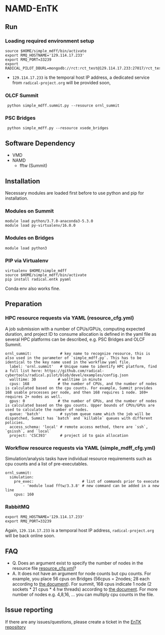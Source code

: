 
# NAMD-EnTK

## Run

### Loading required environment setup

```
source $HOME/simple_mdff/bin/activate
export RMQ_HOSTNAME='129.114.17.233'
export RMQ_PORT=33239
export RADICAL_PILOT_DBURL=mongodb://rct:rct_test@129.114.17.233:27017/rct_test
```

- `129.114.17.233` is the temporal host IP address, a dedicated service from `radical-project.org` will be provided soon,


### OLCF Summit

```
 python simple_mdff.summit.py --resource ornl_summit
```

### PSC Bridges

```
 python simple_mdff.py --resource xsede_bridges
```

## Software Dependency

- VMD
- NAMD
  - fftw (Summit)
  
## Installation

Necessary modules are loaded first before to use python and pip for installation.

### Modules on Summit

```
module load python/3.7.0-anaconda3-5.3.0
module load py-virtualenv/16.0.0
```

### Modules on Bridges

```
module load python3
```

### PIP via Virtualenv

```
virtualenv $HOME/simple_mdff
source $HOME/simple_mdff/bin/activate
pip install radical.entk pyaml 
```

Conda env also works fine.


## Preparation

### HPC resource requests via YAML (resource_cfg.yml)

A job submission with a number of CPUs/GPUs, computing expected duration, and project ID to consume allocation is defined in the yaml file as several HPC platforms can be described, e.g. PSC Bridges and OLCF Summit.

```
ornl_summit:             # key name to recognize resource, this is also used in the parameter of `simple_mdff.py`. This has to be identical to the key name used in the workflow yaml file.
  label: 'ornl.summit'   # Unique name to identify HPC platform, find a full list here: https://github.com/radical-cybertools/radical.pilot/blob/devel/examples/config.json
  walltime: 30          # walltime in minute
  cpus: 168             # the number of CPUs, and the number of nodes is calculated based on the cpu counts. For example, Summit provides 168 usable processes per node, and then 168 requires 1 node. 169+ requires 2+ nodes as well.
  gpus: 0               # the number of GPUs, and the number of nodes is calculated based on the gpu counts. Upper bounds of CPUs/GPUs are used to calculate the number of nodes.
  queue: 'batch'         # system queue name which the job will be dispatched, Summit has `batch` and `killable` queues with different policies.
  access_schema: 'local' # remote access method, there are `ssh`, `gsissh`, and `local`
  project: 'CSC393'      # project id to gain allocation
```

### Workflow resource requests via YAML (simple_mdff_cfg.yml)

Simulation/analysis tasks have individual resource requirements such as cpu counts and a list of pre-executables.

```
ornl_summit:
  simulation:
    pre_exec:                      # list of commands prior to execute
        - 'module load fftw/3.3.8' # new command can be added in a new line
    cpus: 160
```

### RabbitMQ

```
export RMQ_HOSTNAME='129.114.17.233'
export RMQ_PORT=33239
```

Again, `129.114.17.233` is a temporal host IP address, `radical-project.org` will be back online soon.

## FAQ

- Q. Does an argument exist to specify the number of nodes in the resource file [resource_cfg.yml](resource_cfg.yml)? 
- A. It does not have an argument for node counts but cpu counts. For example, you place 56 cpus on Bridges (56cpus = 2nodes; 28 each according to [the document](https://portal.xsede.org/psc-bridges)). For summit, 168 cpus indicate 1 node (2 sockets * 21 cpus * 4 hw threads) according to [the document](https://docs.olcf.ornl.gov/systems/summit_user_guide.html).
For more number of nodes e.g. 4,8,16, … you can multiply cpu counts in the file.

## Issue reporting

If there are any issues/questions, please create a ticket in the 
[EnTK repository](https://github.com/radical-cybertools/radical.entk)



